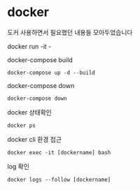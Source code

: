 # docker

도커 사용하면서 필요했던 내용들 모아두었습니다

docker run -it -

docker-compose build

    docker-compose up -d --build
    
docker-compose down

    docker-compose down

docker 상태확인

    docker ps

docker cli 환경 접근

    docker exec -it [dockername] bash
    
log 확인

    docker logs --follow [dockername]
